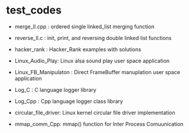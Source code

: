 # test_codes
* merge_ll.cpp : ordered single linked_list merging function 
* reverse_ll.c : init, print, and reversing double linked list functions 

* hacker_rank : Hacker_Rank examples with solutions 
* Linux_Audio_Play: Linux alsa sound play user space application 
* Linux_FB_Manipulaton : Direct FrameBuffer manuplation user space application 
* Log_C : C language logger library 
* Log_Cpp : Cpp language logger class library 
* circular_file_driver: Linux kernel circular file driver implementation 
* mmap_comm_Cpp: mmap() function for Inter Process Comuunication 

